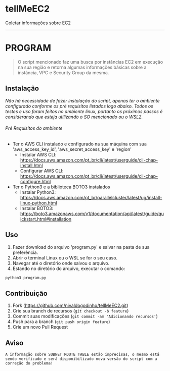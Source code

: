 # tellMeEC2
Coletar informações sobre EC2

______________________________________________________________________________________________

# PROGRAM
> O script mencionado faz uma busca por instâncias EC2 em execução na sua região e retorna algumas informações básicas sobre a instância, VPC e Security Group da mesma.

## Instalação

_Não há necessidade de fazer instalação do script, apenas ter o ambiente configurado conforme os pré requisitos listados logo abaixo. Todos os testes e uso foram feitos no ambiente linux, portanto os próximos passos é considerando que esteja utilizando o SO mencionado ou o WSL2._

###### Pré Requisitos do ambiente

* Ter o AWS CLI instalado e configurado na sua máquina com sua 'aws_access_key_id', 'aws_secret_access_key' e 'region'
    * Instalar AWS CLI: https://docs.aws.amazon.com/pt_br/cli/latest/userguide/cli-chap-install.html
    * Configurar AWS CLI: https://docs.aws.amazon.com/pt_br/cli/latest/userguide/cli-chap-configure.html
* Ter o Python3 e a biblioteca BOTO3 instalados
    * Instalar Python3: https://docs.aws.amazon.com/pt_br/parallelcluster/latest/ug/install-linux-python.html
    * Instalar BOTO3: https://boto3.amazonaws.com/v1/documentation/api/latest/guide/quickstart.html#installation

## Uso

1. Fazer download do arquivo 'program.py' e salvar na pasta de sua preferência.
2. Abrir o terminal Linux ou o WSL se for o seu caso.
3. Navegar até o diretório onde salvou o arquivo.
4. Estando no diretório do arquivo, executar o comando:

```sh
python3 program.py
```

## Contribuição

1. Fork (<https://github.com/nivaldogodinho/tellMeEC2.git>)
2. Crie sua branch de recursos (`git checkout -b feature`)
3. Commit suas modificações (`git commit -am 'Adicionando recursos'`)
4. Push para a branch (`git push origin feature`)
5. Crie um novo Pull Request

## Aviso

`A informação sobre SUBNET ROUTE TABLE estão imprecisas, o mesmo está sendo verificado e será disponibilizado nova versão do script com a correção do problema!`